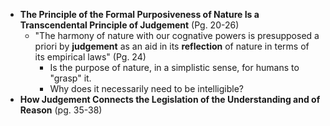 - **The Principle of the Formal Purposiveness of Nature Is a Transcendental Principle of Judgement** (Pg. 20-26)
	- "The harmony of nature with our cognative powers is presupposed a priori by **judgement** as an aid in its **reflection** of nature in terms of its empirical laws" (Pg. 24)
		- Is the purpose of nature, in a simplistic sense, for humans to "grasp" it. 
		- Why does it necessarily need to be intelligible? 
- **How Judgement Connects the Legislation of the Understanding and of Reason** (pg. 35-38)